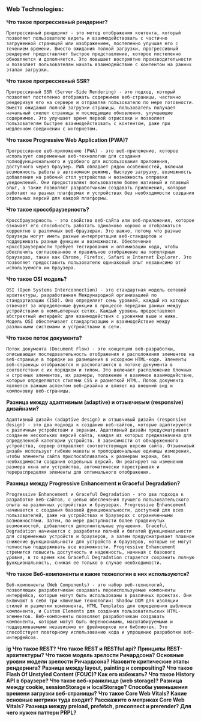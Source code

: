 <h3>
  <span>Web Technologies:</span>
</h3>

**Что такое прогрессивный рендеринг?**

    Прогрессивный рендеринг - это метод отображения контента, который позволяет пользователю видеть и взаимодействовать с частично загруженной страницей или изображением, постепенно улучшая его с течением времени. Вместо ожидания полной загрузки, прогрессивный рендеринг предоставляет быстрое представление, которое постепенно обновляется и дополняется. Это повышает восприятие производительности и позволяет пользователям начать взаимодействие с контентом на ранних этапах загрузки.

**Что такое прогрессивный SSR?**

    Прогрессивный SSR (Server-Side Rendering) - это подход, который позволяет постепенно отображать содержимое веб-страницы, частично рендеризуя его на сервере и отправляя пользователю по мере готовности. Вместо ожидания полной загрузки страницы, пользователь получает начальный скелет страницы и последующие обновления, улучшающие содержимое. Это улучшает время первой отрисовки и позволяет пользователям быстрее взаимодействовать с контентом, даже при медленном соединении с интернетом.

**Что такое Progressive Web Application (PWA)?**

    Прогрессивное веб-приложение (PWA) - это веб-приложение, которое использует современные веб-технологии для создания полнофункционального и удобного для использования приложения, доступного через браузер. PWA обладает рядом особенностей, включая возможность работы в автономном режиме, быструю загрузку, возможность добавления на рабочий стол устройства и возможность отправки уведомлений. Они предоставляют пользователю более нативный и плавный опыт, а также позволяют разработчикам создавать приложения, которые работают на разных платформах и устройствах без необходимости создания отдельных версий для каждой платформы.

**Что такое кроссбраузерность?**

    Кроссбраузерность - это свойство веб-сайта или веб-приложения, которое означает его способность работать одинаково хорошо и отображаться корректно в различных веб-браузерах. Это важно, потому что разные браузеры могут иметь разные интерпретации веб-стандартов и поддерживать разные функции и возможности. Обеспечение кроссбраузерности требует тестирования и оптимизации кода, чтобы обеспечить согласованное и правильное отображение на популярных браузерах, таких как Chrome, Firefox, Safari и Internet Explorer. Это позволяет предоставить пользователю одинаковый опыт независимо от используемого им браузера.

**Что такое OSI модель?**

    OSI (Open Systems Interconnection) - это стандартная модель сетевой архитектуры, разработанная Международной организацией по стандартизации (ISO). Она определяет семь уровней, каждый из которых отвечает за определенные функции в процессе передачи данных между устройствами в компьютерных сетях. Каждый уровень предоставляет абстрактный интерфейс для взаимодействия с уровнями выше и ниже. Модель OSI обеспечивает стандартизацию и взаимодействие между различными системами и устройствами в сети.

**Что такое поток документа?**

    Поток документа (Document Flow) - это концепция веб-разработки, описывающая последовательность отображения и расположения элементов на веб-странице в порядке их размещения в исходном HTML-коде. Элементы веб-страницы отображаются и располагаются в потоке документа в соответствии с их порядком и типом. Это включает расположение блочных и строчных элементов, их размеры, положение и взаимное взаимодействие, которые определяются стилями CSS и разметкой HTML. Поток документа является важным аспектом веб-дизайна и влияет на внешний вид и компоновку веб-страницы.

**Разница между адаптивным (adaptive) и отзывчивым (responsive) дизайнами?**

    Адаптивный дизайн (adaptive design) и отзывчивый дизайн (responsive design) - это два подхода к созданию веб-сайтов, которые адаптируются к различным устройствам и экранам. Адаптивный дизайн предусматривает создание нескольких версий сайта, каждая из которых предназначена для определенной категории устройств. В зависимости от обнаруженного устройства, сервер отправляет соответствующую версию сайта. Отзывчивый дизайн использует гибкие макеты и пропорциональные единицы измерения, чтобы элементы сайта приспосабливались к размерам экрана, без необходимости создания отдельных версий. Он реагирует на изменения размера окна или устройства, автоматически перестраивая и перераспределяя элементы для оптимального отображения.

**Разница между Progressive Enhancement и Graceful Degradation?**

    Progressive Enhancement и Graceful Degradation - это два подхода к разработке веб-сайтов, с целью обеспечения лучшего пользовательского опыта на различных устройствах и браузерах. Progressive Enhancement начинается с создания базовой функциональности, доступной для всех пользователей, даже на устройствах и браузерах с ограниченными возможностями. Затем, по мере доступности более продвинутых возможностей, добавляются дополнительные улучшения. Graceful Degradation начинается с разработки полной и богатой функциональности для современных устройств и браузеров, а затем предусматривает плавное снижение функциональности для устройств и браузеров, которые не могут полностью поддерживать все возможности. Progressive Enhancement стремится повысить доступность и надежность, начиная с базового уровня, в то время как Graceful Degradation старается сохранить полную функциональность, снижая ее только в случае необходимости.

**Что такое Веб-компоненты и какие технологии в них используются?**

    Веб-компоненты (Web Components) - это набор веб-технологий, позволяющих разработчикам создавать переиспользуемые компоненты интерфейса, которые могут быть использованы в различных проектах. Они включают в себя три ключевые технологии: Shadow DOM для изоляции стилей и разметки компонента, HTML Templates для определения шаблонов компонента, и Custom Elements для создания пользовательских HTML-элементов. Веб-компоненты позволяют разработчикам создавать компоненты, которые могут быть переносимыми, масштабируемыми и поддерживаемыми независимо от фреймворков или библиотек. Это способствует повторному использованию кода и упрощению разработки веб-интерфейсов.
    
**ig**
**Что такое REST?**
**Что такое REST и RESTful api?**
**Принципы REST-архитектуры?**
**Что такое модель зрелости Ричардсона?**
**Основные уровни модели зрелости Ричардсона?**
**Назовите критические этапы рендеринга?**
**Разница между layout, painting и compositing?**
**Что такое Flash Of Unstyled Content (FOUC)? Как его избежать?**
**Что такое History API в браузере?**
**Что такое веб-хранилище (web storage)?**
**Разница между cookie, sessionStorage и localStorage?**
**Способы уменьшения времени загрузки веб-страницы?**
**Что такое Core Web Vitals? Какие основные метрики туда входят?**
**Расскажите о метриках Core Web Vitals?**
**Разница между preload, prefetch, preconnect и prerender?**
**Для чего нужен паттерн PRPL?**